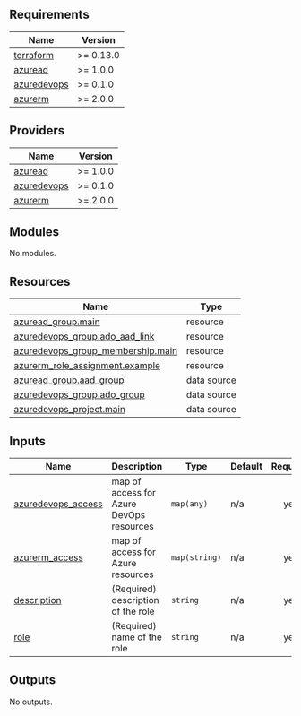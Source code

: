 ## Requirements

| Name | Version |
|------|---------|
| <a name="requirement_terraform"></a> [terraform](#requirement\_terraform) | >= 0.13.0 |
| <a name="requirement_azuread"></a> [azuread](#requirement\_azuread) | >= 1.0.0 |
| <a name="requirement_azuredevops"></a> [azuredevops](#requirement\_azuredevops) | >= 0.1.0 |
| <a name="requirement_azurerm"></a> [azurerm](#requirement\_azurerm) | >= 2.0.0 |

## Providers

| Name | Version |
|------|---------|
| <a name="provider_azuread"></a> [azuread](#provider\_azuread) | >= 1.0.0 |
| <a name="provider_azuredevops"></a> [azuredevops](#provider\_azuredevops) | >= 0.1.0 |
| <a name="provider_azurerm"></a> [azurerm](#provider\_azurerm) | >= 2.0.0 |

## Modules

No modules.

## Resources

| Name | Type |
|------|------|
| [azuread_group.main](https://registry.terraform.io/providers/hashicorp/azuread/latest/docs/resources/group) | resource |
| [azuredevops_group.ado_aad_link](https://registry.terraform.io/providers/microsoft/azuredevops/latest/docs/resources/group) | resource |
| [azuredevops_group_membership.main](https://registry.terraform.io/providers/microsoft/azuredevops/latest/docs/resources/group_membership) | resource |
| [azurerm_role_assignment.example](https://registry.terraform.io/providers/hashicorp/azurerm/latest/docs/resources/role_assignment) | resource |
| [azuread_group.aad_group](https://registry.terraform.io/providers/hashicorp/azuread/latest/docs/data-sources/group) | data source |
| [azuredevops_group.ado_group](https://registry.terraform.io/providers/microsoft/azuredevops/latest/docs/data-sources/group) | data source |
| [azuredevops_project.main](https://registry.terraform.io/providers/microsoft/azuredevops/latest/docs/data-sources/project) | data source |

## Inputs

| Name | Description | Type | Default | Required |
|------|-------------|------|---------|:--------:|
| <a name="input_azuredevops_access"></a> [azuredevops\_access](#input\_azuredevops\_access) | map of access for Azure DevOps resources | `map(any)` | n/a | yes |
| <a name="input_azurerm_access"></a> [azurerm\_access](#input\_azurerm\_access) | map of access for Azure resources | `map(string)` | n/a | yes |
| <a name="input_description"></a> [description](#input\_description) | (Required) description of the role | `string` | n/a | yes |
| <a name="input_role"></a> [role](#input\_role) | (Required) name of the role | `string` | n/a | yes |

## Outputs

No outputs.
